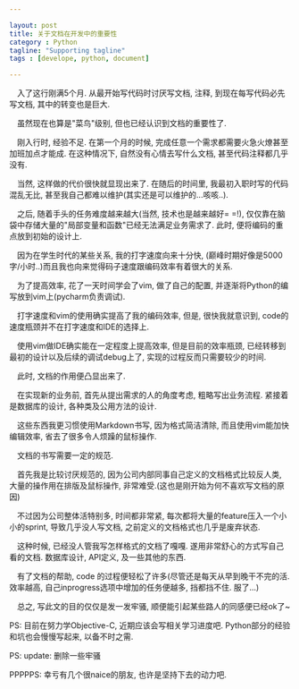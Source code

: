 ```yaml
---

layout: post
title: 关于文档在开发中的重要性
category : Python
tagline: "Supporting tagline"
tags : [develope, python, document]

---
```


&ensp;&ensp;入了这行刚满5个月. 从最开始写代码时讨厌写文档, 注释, 到现在每写代码必先写文档, 其中的转变也是巨大.

&ensp;&ensp;虽然现在也算是"菜鸟"级别, 但也已经认识到文档的重要性了.

&ensp;&ensp;刚入行时, 经验不足. 在第一个月的时候, 完成任意一个需求都需要火急火燎甚至加班加点才能成. 在这种情况下, 自然没有心情去写什么文档, 甚至代码注释都几乎没有.

&ensp;&ensp;当然, 这样做的代价很快就显现出来了. 在随后的时间里, 我最初入职时写的代码混乱无比, 甚至我自己都难以维护(其实还是可以维护的...咳咳..).

&ensp;&ensp;之后, 随着手头的任务难度越来越大(当然, 技术也是越来越好= =!), 仅仅靠在脑袋中存储大量的"局部变量和函数"已经无法满足业务需求了. 此时, 便将编码的重点放到初始的设计上.

&ensp;&ensp;因为在学生时代的某些关系, 我的打字速度向来十分快, (巅峰时期好像是5000字/小时..)而且我也向来觉得码子速度跟编码效率有着很大的关系.

&ensp;&ensp;为了提高效率, 花了一天时间学会了vim, 做了自己的配置, 并逐渐将Python的编写放到vim上(pycharm负责调试).

&ensp;&ensp;打字速度和vim的使用确实提高了我的编码效率, 但是, 很快我就意识到, code的速度瓶颈并不在打字速度和IDE的选择上.

&ensp;&ensp;使用vim做IDE确实能在一定程度上提高效率, 但是目前的效率瓶颈, 已经转移到最初的设计以及后续的调试debug上了, 实现的过程反而只需要较少的时间.

&ensp;&ensp;此时, 文档的作用便凸显出来了.

&ensp;&ensp;在实现新的业务前, 首先从提出需求的人的角度考虑, 粗略写出业务流程. 紧接着是数据库的设计, 各种类及公用方法的设计.

&ensp;&ensp;这些东西我更习惯使用Markdown书写, 因为格式简洁清除, 而且使用vim能加快编辑效率, 省去了很多令人烦躁的鼠标操作.

&ensp;&ensp;文档的书写需要一定的规范.

&ensp;&ensp;首先我是比较讨厌规范的, 因为公司内部同事自己定义的文档格式比较反人类, 大量的操作用在排版及鼠标操作, 非常难受.(这也是刚开始为何不喜欢写文档的原因)

&ensp;&ensp;不过因为公司整体活特别多, 时间都非常紧, 每次都将大量的feature压入一个小小的sprint, 导致几乎没人写文档, 之前定义的文档格式也几乎是废弃状态.

&ensp;&ensp;这种时候, 已经没人管我写怎样格式的文档了嘎嘎. 遂用非常舒心的方式写自己看的文档. 数据库设计, API定义, 及一些其他的东西.

&ensp;&ensp;有了文档的帮助, code 的过程便轻松了许多(尽管还是每天从早到晚干不完的活. 效率越高, 自己inprogress选项中增加的任务便越多, 挡都挡不住. 服了...)

&ensp;&ensp;总之, 写此文的目的仅仅是发一发牢骚, 顺便能引起某些路人的同感便已经ok了~

PS: 目前在努力学Objective-C, 近期应该会写相关学习进度吧. Python部分的经验和坑也会慢慢写起来, 以备不时之需.

PS: update: 删除一些牢骚

PPPPPS: 幸亏有几个很naice的朋友, 也许是坚持下去的动力吧.
